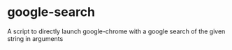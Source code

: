 # google-search
A script to directly launch google-chrome with a google search of the given string in arguments
